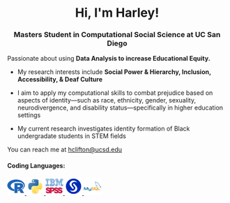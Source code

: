 <h1 align="center">Hi, I'm Harley!</h1>
<h3 align="center">Masters Student in Computational Social Science at UC San Diego</h3>
  
Passionate about using __Data Analysis to increase Educational Equity.__

- My research interests include **Social Power & Hierarchy, Inclusion, Accessibility, & Deaf Culture**

  
- I aim to apply my computational skills to combat prejudice based on aspects of identity—such as race, ethnicity, gender, sexuality, neurodivergence, and disability status—specifically in higher education settings

  
- My current research investigates identity formation of Black undergradate students in STEM fields


You can reach me at <hclifton@ucsd.edu>


<h4 align="left">Coding Languages:</h4>

<p align="left"> <a href="https://www.r-project.org/" target="_blank" rel="noreferrer"> <img src="https://github.com/devicons/devicon/blob/ca28c779441053191ff11710fe24a9e6c23690d6/icons/r/r-plain.svg" alt="R" width="40" height="40"/> </a> <a href="https://www.python.org" target="_blank" rel="noreferrer"> <img src="https://raw.githubusercontent.com/devicons/devicon/master/icons/python/python-original.svg" alt="python" width="40" height="40"/> </a> <a href="https://www.ibm.com/products/spss-statistics" target="_blank" rel="noreferrer"> <img src="https://github.com/devicons/devicon/blob/ca28c779441053191ff11710fe24a9e6c23690d6/icons/spss/spss-original.svg" alt="SPSS" width="40" height="40"/> </a> <a href="https://www.sas.com/en_us/home.html" target="_blank" rel="noreferrer"> <img src="https://github.com/vscode-icons/vscode-icons/blob/335811e6c4ac5d017a4ce179c624c86e4179ebd9/icons/file_type_sas.svg" alt="sas" width="40" height="40"/> </a> <a href="https://www.mysql.com/" target="_blank" rel="noreferrer"> <img src="https://github.com/devicons/devicon/blob/ca28c779441053191ff11710fe24a9e6c23690d6/icons/mysql/mysql-original-wordmark.svg" alt="SQL" width="40" height="40"/> </a> </p>

